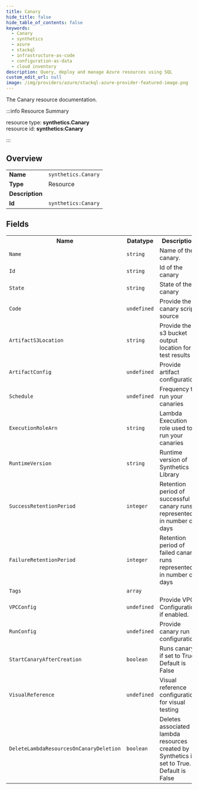 ```yaml
---
title: Canary
hide_title: false
hide_table_of_contents: false
keywords:
  - Canary
  - synthetics
  - azure
  - stackql
  - infrastructure-as-code
  - configuration-as-data
  - cloud inventory
description: Query, deploy and manage Azure resources using SQL
custom_edit_url: null
image: /img/providers/azure/stackql-azure-provider-featured-image.png
---
```

The Canary resource documentation.

:::info Resource Summary

<div class="row">
<div class="providerDocColumn">
<span>resource type:&nbsp;<b>synthetics.Canary</b></span><br />
<span>resource id:&nbsp;<b>synthetics:Canary</b></span><br />
</div>
</div>

:::

## Overview
<table><tbody>
<tr><td><b>Name</b></td><td><code>synthetics.Canary</code></td></tr>
<tr><td><b>Type</b></td><td>Resource</td></tr>
<tr><td><b>Description</b></td><td></td></tr>
<tr><td><b>Id</b></td><td><code>synthetics:Canary</code></td></tr>
</tbody></table>

## Fields
<table><tbody>
<tr><th>Name</th><th>Datatype</th><th>Description</th></tr>
<tr><td><code>Name</code></td><td><code>string</code></td><td>Name of the canary.</td></tr><tr><td><code>Id</code></td><td><code>string</code></td><td>Id of the canary</td></tr><tr><td><code>State</code></td><td><code>string</code></td><td>State of the canary</td></tr><tr><td><code>Code</code></td><td><code>undefined</code></td><td>Provide the canary script source</td></tr><tr><td><code>ArtifactS3Location</code></td><td><code>string</code></td><td>Provide the s3 bucket output location for test results</td></tr><tr><td><code>ArtifactConfig</code></td><td><code>undefined</code></td><td>Provide artifact configuration</td></tr><tr><td><code>Schedule</code></td><td><code>undefined</code></td><td>Frequency to run your canaries</td></tr><tr><td><code>ExecutionRoleArn</code></td><td><code>string</code></td><td>Lambda Execution role used to run your canaries</td></tr><tr><td><code>RuntimeVersion</code></td><td><code>string</code></td><td>Runtime version of Synthetics Library</td></tr><tr><td><code>SuccessRetentionPeriod</code></td><td><code>integer</code></td><td>Retention period of successful canary runs represented in number of days</td></tr><tr><td><code>FailureRetentionPeriod</code></td><td><code>integer</code></td><td>Retention period of failed canary runs represented in number of days</td></tr><tr><td><code>Tags</code></td><td><code>array</code></td><td></td></tr><tr><td><code>VPCConfig</code></td><td><code>undefined</code></td><td>Provide VPC Configuration if enabled.</td></tr><tr><td><code>RunConfig</code></td><td><code>undefined</code></td><td>Provide canary run configuration</td></tr><tr><td><code>StartCanaryAfterCreation</code></td><td><code>boolean</code></td><td>Runs canary if set to True. Default is False</td></tr><tr><td><code>VisualReference</code></td><td><code>undefined</code></td><td>Visual reference configuration for visual testing</td></tr><tr><td><code>DeleteLambdaResourcesOnCanaryDeletion</code></td><td><code>boolean</code></td><td>Deletes associated lambda resources created by Synthetics if set to True. Default is False</td></tr>
</tbody></table>